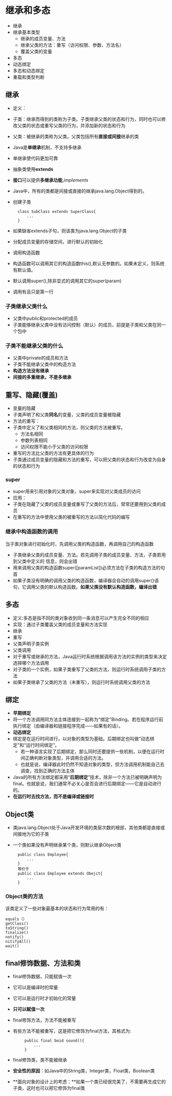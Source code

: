 # 继承和多态 #
* 继承
 * 继承基本类型  
     * 继承的成员变量、方法
	 * 继承父类的方法：重写（访问权限、参数、方法名）
	 * 覆盖父类的变量
* 多态
 * 动态绑定
 * 多态和动态绑定
* 重载和类型判断
## 继承 ##
* 定义：
 * 子类：继承而得到的类称为子类。子类继承父类的状态和行为，同时也可以修改父类的状态或重写父类的行为，并添加新的状态和行为
 * 父类：被继承的类称为父类。父类包括所有**直接或间接**继承的类
* Java是**单继承**机制，不支持多继承
 * 单继承使代码更加可靠
 * 抽象类使用**extends**
 * **接口**可以提供**多继承功能**,*implements*
* Java中，所有的类都是间接或直接的继承java.lang.Object得到的。
* 创建子类
 
		class SubClass extends SuperClass{
			...
		}
 * 如果缺省extends子句，则该类为java.lang.Object的子类
* 分配成员变量的存储空间，进行默认的初始化
* 调用构造函数
 * 构造函数可以调用其它的构造函数this(),默认无参数的。如果未定义，则系统有默认值。
 * 默认调用super(),除非显式的调用其它的super(param)
 * 调用有且只是第一行
### 子类继承父类什么 ###
* 父类中public和protected的成员
* 子类能够继承父类中没有访问控制（默认）的成员，前提是子类和父类在同一个包中
### 子类不能继承父类的什么 ###
* 父类中private的成员和方法
* 子类不能继承父类中的构造方法
* **构造方法没有继承**
* **间接的多重继承，不是多继承**

## 重写、隐藏(覆盖) ##
* 变量的隐藏
 * 子类声明了和父类**同名**的变量，父类的成员变量被隐藏
* 方法的重写：
 * 子类中定义了和父类相同的方法，则父类的方法被重写。
 	 * 方法名相同
 	 * 参数列表相同
 	 * 访问权限不能小于父类的访问权限
 * 重写的方法比父类的方法有更具体的行为
 * 子类通过成员变量的隐藏和方法的重写，可以把父类的状态和行为改变为自身的状态和行为
### super ###
* super用来引用对象的父类对象，super来实现对父类成员的访问
* 应用：
 * 子类在隐藏了父类的成员变量或重写了父类的方法后，常常还要用到父类的成员
 * 在重写的方法中使用父类的被重写的方法以简化代码的编写
### 继承中构造函数的调用 ###
当子类对象进行初始化时，先调用父类的构造函数，再调用自己的构造函数  
* 子类继承父类的成员变量、方法。若先调用子类的成员变量、方法，子类若用到父类中定义的	信息，则会出错
* 用来调用父类的构造函数super([paramList])必须方法在子类的构造方法的句首
* 如果子类没有明确的调用父类的构造函数，编译器会自动的调用super()语句，它调用父类的默认构造函数。**如果父类没有默认构造函数，编译出错**

## 多态 ##
* 定义:多态是指不同的类对象收到同一条消息可以产生完全不同的相应
* 实现：通过子类覆盖父类的成员变量和方法实现
 * 继承
 * 重写
 * 父类声明子类实例
 * 父类调用  
* 对于重写或继承的方法，Java运行时系统根据调用该方法的实例的类型来决定选择哪个方法调用
 * 对子类的一个实例，如果子类重写了父类的方法，则运行时系统调用子类的方法
 * 如果子类继承了父类的方法（未重写），则运行时系统调用父类的方法

## 绑定 ##
* **早期绑定**
 * 将一个方法调用同方法主体连接到一起称为“绑定”Binding。若在程序运行前执行绑定（由编译器和链接程序完成——如果有的话）。
* **动态绑定**
 * 绑定是在运行时间进行，以对象的类型为基础。后期绑定也叫做“动态绑定”和“运行时间绑定”。
 	 * 若一种语言实现了后期绑定，那么同时还要提供一些机制，以便在运行时间正确判断对象类型，并调用合适的方法。
 	 * 也就是说，编译器此时仍然不知道对象的类型，但方法调用机制能自己去调查，找到正确的方法主体
 * Java的所有方法绑定都采用“**后期绑定**”技术，除非一个方法已被明确声明为final。也就是说，我们通常不必关心是否会进行后期绑定——它是自动进行的。
* **在运行时去找方法，而不是编译或链接时**

## Object类 ##
* 类java.lang.Object处于Java开发环境的类层次数的根部，其他类都是直接或间接地为它的子类
* 一个类如果没有声明继承某个类，则默认继承Object类

		public class Employee{
			...
		}
		等价于
		public class Employee extends Obejct{
			...
		}
### Object类的方法 ###
该类定义了一些对象最基本的状态和行为常用的有：

	equals（）
	getClass()
	toString()
	finalize()
	notify()
	nitifyAll()
	wait()
## final修饰数据、方法和类 ##
* final修饰数据，只能赋值一次
 * 它可以是编译时的常量
 * 它可以是运行时才初始化的常量
 * **只可以赋值一次**
* final修饰方法，方法不能被重写
 * 有些方法不能被重写，这是把它修饰为final方法，其格式为:

			public final boid sound(){
				...
			}
 
* final修饰类，类不能被继承
 * **安全性的原因**：如Java中的String类，Integer类，Float类，Boolean类  
 * **面向对象的设计上的考虑：**如果一个类已经很完美了，不需要再生成它的子类，这时也可以把它修饰为final类

 